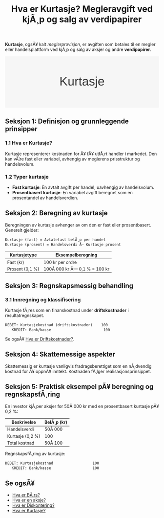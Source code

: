 ﻿---
title: "Hva er Kurtasje? Megleravgift ved kjÃ¸p og salg av verdipapirer"
meta_title: "Hva er Kurtasje? Megleravgift ved kjÃ¸p og salg av verdipapirer"
meta_description: '**Kurtasje**, ogsÃ¥ kalt *meglerprovisjon*, er avgiften som betales til en megler eller handelsplattform ved kjÃ¸p og salg av aksjer og andre **verdipapirer**.'
slug: kurtasje
type: blog
layout: pages/single
---

**Kurtasje**, ogsÃ¥ kalt *meglerprovisjon*, er avgiften som betales til en megler eller handelsplattform ved kjÃ¸p og salg av aksjer og andre **verdipapirer**.

![Illustrasjon med teksten Kurtasje](kurtasje-image.svg)

## Seksjon 1: Definisjon og grunnleggende prinsipper

### 1.1 Hva er Kurtasje?

Kurtasje representerer kostnaden for Ã¥ fÃ¥ utfÃ¸rt handler i markedet. Den kan vÃ¦re fast eller variabel, avhengig av meglerens prisstruktur og handelsvolum.

### 1.2 Typer kurtasje

- **Fast kurtasje**: En avtalt avgift per handel, uavhengig av handelsvolum.
- **Prosentbasert kurtasje**: En variabel avgift beregnet som en prosentandel av handelsverdien.

## Seksjon 2: Beregning av kurtasje

Beregningen av kurtasje avhenger av om den er fast eller prosentbasert. Generelt gjelder:

```text
Kurtasje (fast) = Avtalefast belÃ¸p per handel
Kurtasje (prosent) = Handelsverdi Ã— Kurtasje prosent
```

| Kurtasjetype         | Eksempelberegning                     |
| --------------------- | ------------------------------------- |
| Fast (kr)             | 100 kr per ordre                      |
| Prosent (0,1 %)       | 100Â 000 kr Ã— 0,1 % = 100 kr           |

## Seksjon 3: Regnskapsmessig behandling

### 3.1 Innregning og klassifisering

Kurtasje fÃ¸res som en finanskostnad under **driftskostnader** i resultatregnskapet.

```text
DEBET: Kurtasjekostnad (driftskostnader)    100
   KREDIT: Bank/kasse                        100
```

Se ogsÃ¥ [Hva er Driftskostnader?](/blogs/regnskap/hva-er-driftskostnader "Hva er Driftskostnader? Definisjon og Eksempler").

## Seksjon 4: Skattemessige aspekter

Skattemessig er kurtasje vanligvis fradragsberettiget som en nÃ¸dvendig kostnad for Ã¥ oppnÃ¥ inntekt. Kostnaden fÃ¸lger realisasjonsprinsippet.

## Seksjon 5: Praktisk eksempel pÃ¥ beregning og regnskapsfÃ¸ring

En investor kjÃ¸per aksjer for 50Â 000 kr med en prosentbasert kurtasje pÃ¥ 0,2 %:

| Beskrivelse           | BelÃ¸p (kr)                        |
| --------------------- | --------------------------------- |
| Handelsverdi          | 50Â 000                            |
| Kurtasje (0,2 %)      | 100                               |
| Total kostnad         | 50Â 100                            |

RegnskapsfÃ¸ring av kurtasje:

```text
DEBET: Kurtasjekostnad                  100
   KREDIT: Bank/kasse                   100
```

## Se ogsÃ¥

* [Hva er BÃ¸rs?](/blogs/regnskap/bors "Hva er BÃ¸rs? En Guide til Norsk BÃ¸rs og Aksjehandel")
* [Hva er en aksje?](/blogs/regnskap/hva-er-en-aksje "Hva er en Aksje?")
* [Hva er Diskontering?](/blogs/regnskap/hva-er-diskontering "Hva er Diskontering? Prinsipper og Praktiske Eksempler")
* [Hva er Kurtasje?](/blogs/regnskap/kurtasje "Hva er Kurtasje? Megleravgift ved kjÃ¸p og salg av verdipapirer")
